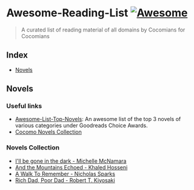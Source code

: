 # Awesome-Reading-List [![Awesome](https://cdn.rawgit.com/sindresorhus/awesome/d7305f38d29fed78fa85652e3a63e154dd8e8829/media/badge.svg)](https://github.com/FederationCocomo/awesome-reads)
> A curated list of reading material of all domains by Cocomians for Cocomians

## Index
- [Novels](#novels)

## Novels
### Useful links
- [Awesome-List-Top-Novels](https://github.com/falconis/Awesome-List-Top-Novels#best-fiction): An awesome list of the top 3 novels of various categories under Goodreads Choice Awards.
- [Cocomo Novels Collection](https://drive.google.com/drive/folders/1eySlrG0uIkWuUFUVcuh6pn01duHKnaJk)

### Novels Collection
- [I'll be gone in the dark - Michelle McNamara](https://www.goodreads.com/book/show/35068432-i-ll-be-gone-in-the-dark?from_search=true)
- [And the Mountains Echoed - Khaled Hosseni](https://www.goodreads.com/book/show/16115612-and-the-mountains-echoed)
- [A Walk To Remember - Nicholas Sparks](https://www.goodreads.com/book/show/35545737-a-walk-to-remember)
- [Rich Dad, Poor Dad - Robert T. Kiyosaki](https://www.goodreads.com/book/show/69571.Rich_Dad_Poor_Dad)
